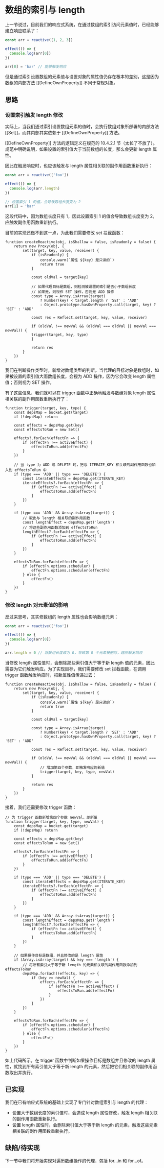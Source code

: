 # 数组的索引与 length

上一节说过，目前我们的响应式系统，在通过数组的索引访问元素值时，已经能够建立响应联系了：

```js
const arr = reactive([1, 2, 3])

effect(() => {
  console.log(arr[0])
})

arr[0] = 'bar' // 能够触发响应
```

但是通过索引设置数组的元素值与设置对象的属性值仍存在根本的差别，这是因为数组的内部方法 [[DefineOwnProperty]] 不同于常规对象。

## 思路

### 设置索引触发 length 修改

实际上，当我们通过索引设置数组元素的值时，会执行数组对象所部署的内部方法 [[Set]]，而其内部其实依赖于  [[DefineOwnProperty]] 方法。

[[DefineOwnProperty]] 方法的逻辑定义在规范的 10.4.2.1 节（太长了不放了）。规范中明确说明，如果设置的索引值大于当前数组的长度，那么会更新 length 属性。

因此在触发响应时，也应该触发与 length 属性相关联的副作用函数重新执行：

```js
const arr = reactive(['foo'])

effect(() => {
  console.log(arr.length)
})

// 设置索引 1 的值，会导致数组长度变为 2
arr[1] = 'bar'
```

这段代码中，因为数组长度只有 1，因此设置索引 1 的值会导致数组长度变为 2，应触发副作用函数重新执行。

目前的实现还做不到这一点，为此我们需要修改 set 拦截函数：

```js{11-17}
function createReactive(obj, isShallow = false, isReadonly = false) {
    return new Proxy(obj, {
        set(target, key, value, receiver) {
            if (isReadonly) {
                console.warn(`属性 ${key} 是只读的`)
                return true
            }

            const oldVal = target[key]

            // 如果代理目标是数组，则检测被设置的索引是否小于数组长度
            // 如果是，则视作 SET 操作，否则是 ADD 操作
            const type = Array.isArray(target)
                ? Number(key) < target.length ? 'SET' : 'ADD'
                : Object.prototype.hasOwnProperty.call(target, key) ? 'SET' : 'ADD'

            const res = Reflect.set(target, key, value, receiver)

            if (oldVal !== newVal && (oldVal === oldVal || newVal === newVal)) {
            trigger(target, key, type)
            }   

            return res
        }
    })
}
```

我们在判断操作类型时，新增对数组类型的判断。当代理的目标对象是数组时，如果被设置的索引值大雨数组长度，会视为 ADD 操作，因为它会改变 length 属性值；否则视为 SET 操作。

有了这些信息，我们就可以在 trigger 函数中正确地触发与数组对象 length 属性相关联的副作用函数重新执行了：

```js{24-33}
function trigger(target, key, type) {
    const depsMap = bucket.get(target)
    if (!depsMap) return

    const effects = depsMap.get(key)
    const effectsToRun = new Set()

    effects?.forEach(effectFn => {
        if (effectFn !== activeEffect) {
            effectsToRun.add(effectFn)
        }
    })

    // 当 type 为 ADD 或 DELETE 时，把与 ITERATE_KEY 相关联的副作用函数也加入到 effectsToRun 中
    if (type === 'ADD' || type === 'DELETE') {
        const iterateEffects = depsMap.get(ITERATE_KEY)
        iterateEffects?.forEach(effectFn => {
            if (effectFn !== activeEffect) {
                effectsToRun.add(effectFn)
            }
        })
    }

    if (type === 'ADD' && Array.isArray(target)) {
        // 取出与 length 相关联的副作用函数
        const lengthEffect = depsMap.get('length')
        // 将这些副作用函数添加到 effectsToRun
        lengthEffect?.forEach(effectFn => {
            if (effectFn !== activeEffect) {
                effectsToRun.add(effectFn)
            }
        })
    }
    
    effectsToRun.forEach(effectFn => {
        if (effectFn.options.scheduler) {
            effectFn.options.scheduler(effectFn)
        } else {
            effectFn()
        }
    })
}
```

### 修改 length 对元素值的影响

反过来思考，其实修数组的 length 属性也会影响数组元素：

```js
const arr = reactive(['foo'])

effect(() => {
  console.log(arr[0])
})

arr.length = 0 // 将数组长度改为 0，导致第 0 个元素被删除，理应触发响应
```

当修改 length 属性值时，会删除那些索引值大于等于新 length 值的元素，因此需要为它们触发响应。为了实现目标，我们需要修改 set 拦截函数，在调用 trigger 函数触发响应时，把新属性值传递过去：

```js{18-19}
function createReactive(obj, isShallow = false, isReadonly = false) {
    return new Proxy(obj, {
        set(target, key, value, receiver) {
            if (isReadonly) {
                console.warn(`属性 ${key} 是只读的`)
                return true
            }

            const oldVal = target[key]

            const type = Array.isArray(target)
                ? Number(key) < target.length ? 'SET' : 'ADD'
                : Object.prototype.hasOwnProperty.call(target, key) ? 'SET' : 'ADD' 

            const res = Reflect.set(target, key, value, receiver)

            if (oldVal !== newVal && (oldVal === oldVal || newVal === newVal)) {
                // 增加第四个参数，即触发响应的新值
                trigger(target, key, type, newVal)
            }  

            return res
        }
    })
}
```

接着，我们还需要修改 trigger 函数：

```js{1-2,33-45}
// 为 trigger 函数新增第四个参数 newVal，即新值
function trigger(target, key, type, newVal) {
    const depsMap = bucket.get(target)
    if (!depsMap) return

    const effects = depsMap.get(key)
    const effectsToRun = new Set()

    effects?.forEach(effectFn => {
        if (effectFn !== activeEffect) {
            effectsToRun.add(effectFn)
        }
    })

    if (type === 'ADD' || type === 'DELETE') {
        const iterateEffects = depsMap.get(ITERATE_KEY)
        iterateEffects?.forEach(effectFn => {
            if (effectFn !== activeEffect) {
                effectsToRun.add(effectFn)
            }
        })
    }

    if (type === 'ADD' && Array.isArray(target)) {
        const lengthEffect = depsMap.get('length')
        lengthEffect?.forEach(effectFn => {
            if (effectFn !== activeEffect) {
                effectsToRun.add(effectFn)
            }
        })
    }

    // 如果操作目标是数组，并且修改的是 length 属性
    if (Array.isArray(target) && key === 'length') {
        // 将所有索引大于等于新 length 的元素相关联的副作用函数添加到 effectsToRun
        depsMap.forEach((effects, key) => {
            if (key >= newVal) {
                effects.forEach(effectFn => {
                    if (effectFn !== activeEffect) {
                        effectsToRun.add(effectFn)
                    }
                })
            }
        })
    }
    
    effectsToRun.forEach(effectFn => {
        if (effectFn.options.scheduler) {
            effectFn.options.scheduler(effectFn)
        } else {
            effectFn()
        }
    })
}
```

如上代码所示，在 trigger 函数中判断如果操作目标是数组并且修改的 length 属性，就找到所有索引值大于等于新 length 的元素，然后把它们相关联的副作用函数取出并执行。

## 已实现

我们在已有响应式系统的基础上实现了专门针对数组索引与 length 的代理：

* 设置大于数组长度的索引值时，会造成 length 属性修改，触发 length 相关联的副作用函数重新执行。
* 设置 length 属性时，会删除索引值大于等于新 length 的元素，触发这些元素相关联的副作用函数重新执行。

## 缺陷/待实现

下一节中我们将开始实现对遍历数组操作的代理，包括 for...in 和 for...of。

